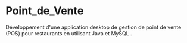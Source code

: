 # Point_de_Vente
Développement d'une application desktop de gestion de point de vente (POS) pour restaurants en utilisant Java et MySQL .
